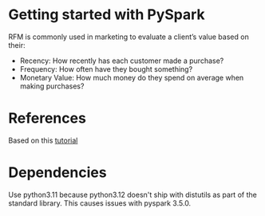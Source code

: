 # Getting started with PySpark

RFM is commonly used in marketing to evaluate a client’s value based on their:

* Recency: How recently has each customer made a purchase?
* Frequency: How often have they bought something?
* Monetary Value: How much money do they spend on average when making purchases?

# References
Based on this [tutorial](https://www.datacamp.com/tutorial/pyspark-tutorial-getting-started-with-pyspark)

# Dependencies

Use python3.11 because python3.12 doesn't ship with distutils as part of the standard library. This causes issues with pyspark 3.5.0.
